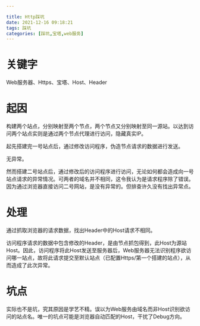 ```yaml
---

title: Http踩坑
date: 2021-12-16 09:18:21
tags: 踩坑
categories: [踩坑,宝塔,web服务]
---
```


# 关键字

Web服务器、Https、宝塔、Host、Header

# 起因

构建两个站点，分别映射至两个节点，两个节点又分别映射至同一源站。以达到访问两个站点实则是通过两个节点代理进行访问，隐藏真实IP。

起先搭建完一号站点后，通过修改访问程序，伪造节点请求的数据进行发送。

无异常。

然而搭建二号站点后，通过修改后的访问程序进行访问，无论如何都会造成向一号站点请求的异常情况。可两者的域名并不相同，这令我认为是请求程序除了错误。因为通过浏览器直接访问二号网站，是没有异常的。但排查许久没有找出异常点。

# 处理

通过抓取浏览器的请求数据，找出Header中的Host请求不相同。

访问程序请求的数据中包含修改的Header，是由节点抓包得到，此Host为源站Host。因此，访问程序将此Host发送至服务器后，Web服务器无法识别程序欲访问哪一站点，故将此请求提交至默认站点（已配置Https/第一个搭建的站点），从而造成了此次异常。

# 坑点

实际也不是坑，究其原因是学艺不精。误以为Web服务由域名而非Host识别欲访问的站点名。唯一的坑点可能是浏览器自动匹配的Host，干扰了Debug方向。
